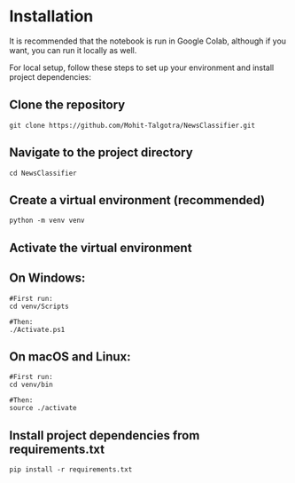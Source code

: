 # Installation

It is recommended that the notebook is run in Google Colab, although if you want, you can run it locally as well.

For local setup, follow these steps to set up your environment and install project dependencies:

## Clone the repository
```
git clone https://github.com/Mohit-Talgotra/NewsClassifier.git
```

## Navigate to the project directory
```
cd NewsClassifier
```

## Create a virtual environment (recommended)
```
python -m venv venv
```

## Activate the virtual environment
## On Windows:
```
#First run:
cd venv/Scripts

#Then:
./Activate.ps1
```

## On macOS and Linux:
```
#First run:
cd venv/bin

#Then:
source ./activate
```

## Install project dependencies from requirements.txt
```
pip install -r requirements.txt
```